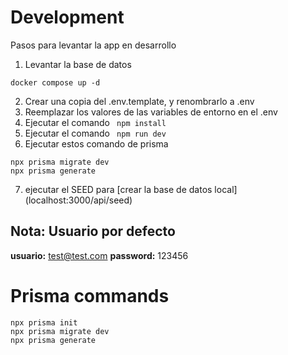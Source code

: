 # Development
Pasos para levantar la app en desarrollo


1. Levantar la base de datos
```
docker compose up -d
```
2. Crear una copia del .env.template, y renombrarlo a .env
3. Reemplazar los valores de las variables de entorno en el .env
4. Ejecutar el comando ``` npm install```
5. Ejecutar el comando ``` npm run dev```
6. Ejecutar estos comando de prisma
```
npx prisma migrate dev
npx prisma generate
```

7. ejecutar el SEED para [crear la base de datos local] (localhost:3000/api/seed)

## Nota: Usuario por defecto
__usuario:__ test@test.com
__password:__ 123456
# Prisma commands
```
npx prisma init
npx prisma migrate dev
npx prisma generate
```
